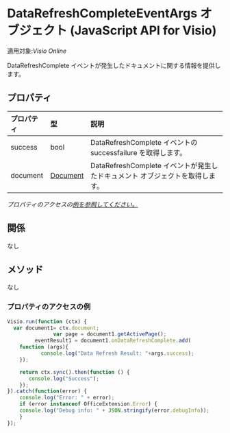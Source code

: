 # <a name="datarefreshcompleteeventargs-object-javascript-api-for-visio"></a>DataRefreshCompleteEventArgs オブジェクト (JavaScript API for Visio)

適用対象:_Visio Online_

DataRefreshComplete イベントが発生したドキュメントに関する情報を提供します。

## <a name="properties"></a>プロパティ

| プロパティ       | 型    |説明
|:---------------|:--------|:----------|
|success|bool|DataRefreshComplete イベントの successfailure を取得します。|
|document|[Document](document.md)|DataRefreshComplete イベントが発生したドキュメント オブジェクトを取得します。|

_プロパティのアクセスの[例を参照してください。](#property-access-examples)_

## <a name="relationships"></a>関係
なし

## <a name="methods"></a>メソッド
なし

### <a name="property-access-examples"></a>プロパティのアクセスの例
```js
Visio.run(function (ctx) { 
  var document1= ctx.document;
               var page = document1.getActivePage();
         eventResult1 = document1.onDataRefreshComplete.add(
    function (args){
           console.log("Data Refresh Result: "+args.success);
    });

    return ctx.sync().then(function () {
       console.log("Success");
    });
}).catch(function(error) {
    console.log("Error: " + error);
    if (error instanceof OfficeExtension.Error) {
    console.log("Debug info: " + JSON.stringify(error.debugInfo));
    }
});
```
